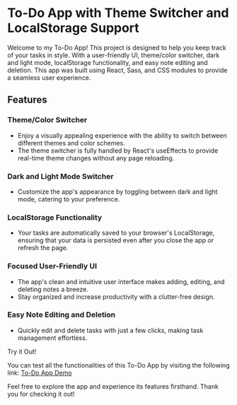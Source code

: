 # To-Do App with Theme Switcher and LocalStorage Support
Welcome to my To-Do App! This project is designed to help you keep track of your tasks in style. With a user-friendly UI, theme/color switcher, dark and light mode, localStorage functionality, and easy note editing and deletion. This app was built using React, Sass, and CSS modules to provide a seamless user experience.

## Features
### Theme/Color Switcher
- Enjoy a visually appealing experience with the ability to switch between different themes and color schemes.
- The theme switcher is fully handled by React's useEffects to provide real-time theme changes without any page reloading.

### Dark and Light Mode Switcher
- Customize the app's appearance by toggling between dark and light mode, catering to your preference.

### LocalStorage Functionality
- Your tasks are automatically saved to your browser's LocalStorage, ensuring that your data is persisted even after you close the app or refresh the page.

### Focused User-Friendly UI
- The app's clean and intuitive user interface makes adding, editing, and deleting notes a breeze.
- Stay organized and increase productivity with a clutter-free design.

### Easy Note Editing and Deletion
- Quickly edit and delete tasks with just a few clicks, making task management effortless.

Try it Out!

You can test all the functionalities of this To-Do App by visiting the following link: [To-Do App Demo](https://fred-notes-app.netlify.app/)

Feel free to explore the app and experience its features firsthand. Thank you for checking it out!
